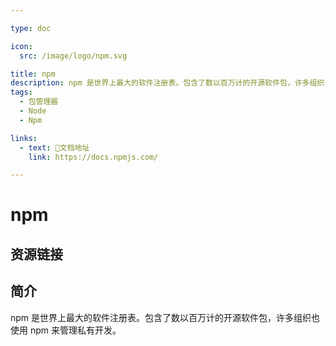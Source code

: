```yaml
---

type: doc

icon:
  src: /image/logo/npm.svg

title: npm
description: npm 是世界上最大的软件注册表。包含了数以百万计的开源软件包，许多组织也使用 npm 来管理私有开发。
tags:
  - 包管理器
  - Node
  - Npm

links:
  - text: 📖文档地址
    link: https://docs.npmjs.com/

---
```


<ShowLogo />

# npm

<ShowTags />

<ShowBreadcrumb />

## 资源链接

<ShowLinks />

## 简介

npm 是世界上最大的软件注册表。包含了数以百万计的开源软件包，许多组织也使用 npm 来管理私有开发。
